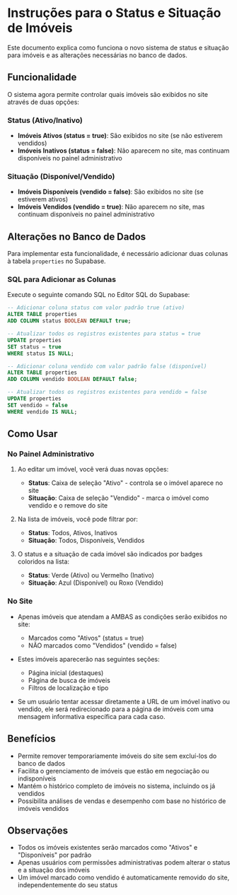 # Instruções para o Status e Situação de Imóveis

Este documento explica como funciona o novo sistema de status e situação para imóveis e as alterações necessárias no banco de dados.

## Funcionalidade

O sistema agora permite controlar quais imóveis são exibidos no site através de duas opções:

### Status (Ativo/Inativo)

- **Imóveis Ativos (status = true)**: São exibidos no site (se não estiverem vendidos)
- **Imóveis Inativos (status = false)**: Não aparecem no site, mas continuam disponíveis no painel administrativo

### Situação (Disponível/Vendido)

- **Imóveis Disponíveis (vendido = false)**: São exibidos no site (se estiverem ativos)
- **Imóveis Vendidos (vendido = true)**: Não aparecem no site, mas continuam disponíveis no painel administrativo

## Alterações no Banco de Dados

Para implementar esta funcionalidade, é necessário adicionar duas colunas à tabela `properties` no Supabase.

### SQL para Adicionar as Colunas

Execute o seguinte comando SQL no Editor SQL do Supabase:

```sql
-- Adicionar coluna status com valor padrão true (ativo)
ALTER TABLE properties 
ADD COLUMN status BOOLEAN DEFAULT true;

-- Atualizar todos os registros existentes para status = true
UPDATE properties 
SET status = true 
WHERE status IS NULL;

-- Adicionar coluna vendido com valor padrão false (disponível)
ALTER TABLE properties 
ADD COLUMN vendido BOOLEAN DEFAULT false;

-- Atualizar todos os registros existentes para vendido = false
UPDATE properties 
SET vendido = false 
WHERE vendido IS NULL;
```

## Como Usar

### No Painel Administrativo

1. Ao editar um imóvel, você verá duas novas opções:
   - **Status**: Caixa de seleção "Ativo" - controla se o imóvel aparece no site
   - **Situação**: Caixa de seleção "Vendido" - marca o imóvel como vendido e o remove do site

2. Na lista de imóveis, você pode filtrar por:
   - **Status**: Todos, Ativos, Inativos
   - **Situação**: Todos, Disponíveis, Vendidos

3. O status e a situação de cada imóvel são indicados por badges coloridos na lista:
   - **Status**: Verde (Ativo) ou Vermelho (Inativo)
   - **Situação**: Azul (Disponível) ou Roxo (Vendido)

### No Site

- Apenas imóveis que atendam a AMBAS as condições serão exibidos no site:
  - Marcados como "Ativos" (status = true)
  - NÃO marcados como "Vendidos" (vendido = false)

- Estes imóveis aparecerão nas seguintes seções:
  - Página inicial (destaques)
  - Página de busca de imóveis
  - Filtros de localização e tipo
  
- Se um usuário tentar acessar diretamente a URL de um imóvel inativo ou vendido, ele será redirecionado para a página de imóveis com uma mensagem informativa específica para cada caso.

## Benefícios

- Permite remover temporariamente imóveis do site sem excluí-los do banco de dados
- Facilita o gerenciamento de imóveis que estão em negociação ou indisponíveis
- Mantém o histórico completo de imóveis no sistema, incluindo os já vendidos
- Possibilita análises de vendas e desempenho com base no histórico de imóveis vendidos

## Observações

- Todos os imóveis existentes serão marcados como "Ativos" e "Disponíveis" por padrão
- Apenas usuários com permissões administrativas podem alterar o status e a situação dos imóveis
- Um imóvel marcado como vendido é automaticamente removido do site, independentemente do seu status
